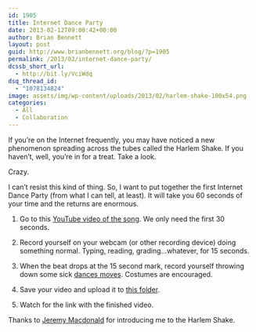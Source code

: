 ```yaml
---
id: 1905
title: Internet Dance Party
date: 2013-02-12T09:00:42+00:00
author: Brian Bennett
layout: post
guid: http://www.brianbennett.org/blog/?p=1905
permalink: /2013/02/internet-dance-party/
dcssb_short_url:
  - http://bit.ly/VciWdq
dsq_thread_id:
  - "1078134824"
image: assets/img/wp-content/uploads/2013/02/harlem-shake-100x54.png
categories:
  - All
  - Collaboration
---
```

If you&#8217;re on the Internet frequently, you may have noticed a new phenomenon spreading across the tubes called the Harlem Shake. If you haven&#8217;t, well, you&#8217;re in for a treat. Take a look.



Crazy.

I can&#8217;t resist this kind of thing. So, I want to put together the first Internet Dance Party (from what I can tell, at least). It will take you 60 seconds of your time and the returns are enormous.

1. Go to this [YouTube video of the song](http://www.youtube.com/watch?v=qV0LHCHf-pE). We only need the first 30 seconds.

2. Record yourself on your webcam (or other recording device) doing something normal. Typing, reading, grading&#8230;whatever, for 15 seconds.

3. When the beat drops at the 15 second mark, record yourself throwing down some sick [dances moves](http://www.youtube.com/watch?v=9vlkWUPhJCw). Costumes are encouraged.

4. Save your video and upload it to [this folder](https://docs.google.com/folder/d/0B7UphN8boIo2QnN1NUZuMmk2eFU/edit?usp=sharing).

5. Watch for the link with the finished video.

Thanks to [Jeremy Macdonald](http://www.twitter.com/mrmacnology) for introducing me to the Harlem Shake.
